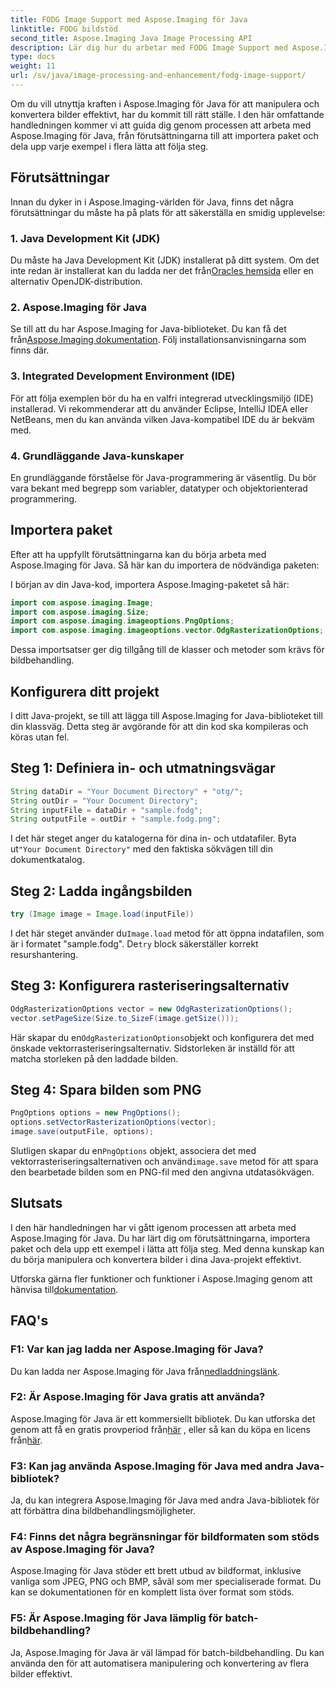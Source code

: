 ```yaml
---
title: FODG Image Support med Aspose.Imaging för Java
linktitle: FODG bildstöd
second_title: Aspose.Imaging Java Image Processing API
description: Lär dig hur du arbetar med FODG Image Support med Aspose.Imaging för Java. Ett kraftfullt bibliotek för bildmanipulering och konvertering.
type: docs
weight: 11
url: /sv/java/image-processing-and-enhancement/fodg-image-support/
---
```

Om du vill utnyttja kraften i Aspose.Imaging för Java för att manipulera och konvertera bilder effektivt, har du kommit till rätt ställe. I den här omfattande handledningen kommer vi att guida dig genom processen att arbeta med Aspose.Imaging för Java, från förutsättningarna till att importera paket och dela upp varje exempel i flera lätta att följa steg.

## Förutsättningar

Innan du dyker in i Aspose.Imaging-världen för Java, finns det några förutsättningar du måste ha på plats för att säkerställa en smidig upplevelse:

### 1. Java Development Kit (JDK)

 Du måste ha Java Development Kit (JDK) installerat på ditt system. Om det inte redan är installerat kan du ladda ner det från[Oracles hemsida](https://www.oracle.com/java/technologies/javase-downloads) eller en alternativ OpenJDK-distribution.

### 2. Aspose.Imaging för Java

 Se till att du har Aspose.Imaging for Java-biblioteket. Du kan få det från[Aspose.Imaging dokumentation](https://reference.aspose.com/imaging/java/). Följ installationsanvisningarna som finns där.

### 3. Integrated Development Environment (IDE)

För att följa exemplen bör du ha en valfri integrerad utvecklingsmiljö (IDE) installerad. Vi rekommenderar att du använder Eclipse, IntelliJ IDEA eller NetBeans, men du kan använda vilken Java-kompatibel IDE du är bekväm med.

### 4. Grundläggande Java-kunskaper

En grundläggande förståelse för Java-programmering är väsentlig. Du bör vara bekant med begrepp som variabler, datatyper och objektorienterad programmering.

## Importera paket

Efter att ha uppfyllt förutsättningarna kan du börja arbeta med Aspose.Imaging för Java. Så här kan du importera de nödvändiga paketen:

I början av din Java-kod, importera Aspose.Imaging-paketet så här:

```java
import com.aspose.imaging.Image;
import com.aspose.imaging.Size;
import com.aspose.imaging.imageoptions.PngOptions;
import com.aspose.imaging.imageoptions.vector.OdgRasterizationOptions;
```

Dessa importsatser ger dig tillgång till de klasser och metoder som krävs för bildbehandling.

## Konfigurera ditt projekt

I ditt Java-projekt, se till att lägga till Aspose.Imaging for Java-biblioteket till din klassväg. Detta steg är avgörande för att din kod ska kompileras och köras utan fel.

## Steg 1: Definiera in- och utmatningsvägar

```java
String dataDir = "Your Document Directory" + "otg/";
String outDir = "Your Document Directory";
String inputFile = dataDir + "sample.fodg";
String outputFile = outDir + "sample.fodg.png";
```

 I det här steget anger du katalogerna för dina in- och utdatafiler. Byta ut`"Your Document Directory"` med den faktiska sökvägen till din dokumentkatalog.

## Steg 2: Ladda ingångsbilden

```java
try (Image image = Image.load(inputFile))
```

 I det här steget använder du`Image.load` metod för att öppna indatafilen, som är i formatet "sample.fodg". De`try` block säkerställer korrekt resurshantering.

## Steg 3: Konfigurera rasteriseringsalternativ

```java
OdgRasterizationOptions vector = new OdgRasterizationOptions();
vector.setPageSize(Size.to_SizeF(image.getSize()));
```

 Här skapar du en`OdgRasterizationOptions`objekt och konfigurera det med önskade vektorrasteriseringsalternativ. Sidstorleken är inställd för att matcha storleken på den laddade bilden.

## Steg 4: Spara bilden som PNG

```java
PngOptions options = new PngOptions();
options.setVectorRasterizationOptions(vector);
image.save(outputFile, options);
```

 Slutligen skapar du en`PngOptions` objekt, associera det med vektorrasteriseringsalternativen och använd`image.save` metod för att spara den bearbetade bilden som en PNG-fil med den angivna utdatasökvägen.

## Slutsats

I den här handledningen har vi gått igenom processen att arbeta med Aspose.Imaging för Java. Du har lärt dig om förutsättningarna, importera paket och dela upp ett exempel i lätta att följa steg. Med denna kunskap kan du börja manipulera och konvertera bilder i dina Java-projekt effektivt.

 Utforska gärna fler funktioner och funktioner i Aspose.Imaging genom att hänvisa till[dokumentation](https://reference.aspose.com/imaging/java/).

## FAQ's

### F1: Var kan jag ladda ner Aspose.Imaging för Java?

 Du kan ladda ner Aspose.Imaging för Java från[nedladdningslänk](https://releases.aspose.com/imaging/java/).

### F2: Är Aspose.Imaging för Java gratis att använda?

 Aspose.Imaging för Java är ett kommersiellt bibliotek. Du kan utforska det genom att få en gratis provperiod från[här](https://releases.aspose.com/) , eller så kan du köpa en licens från[här](https://purchase.aspose.com/buy).

### F3: Kan jag använda Aspose.Imaging för Java med andra Java-bibliotek?

Ja, du kan integrera Aspose.Imaging för Java med andra Java-bibliotek för att förbättra dina bildbehandlingsmöjligheter.

### F4: Finns det några begränsningar för bildformaten som stöds av Aspose.Imaging för Java?

Aspose.Imaging för Java stöder ett brett utbud av bildformat, inklusive vanliga som JPEG, PNG och BMP, såväl som mer specialiserade format. Du kan se dokumentationen för en komplett lista över format som stöds.

### F5: Är Aspose.Imaging för Java lämplig för batch-bildbehandling?

Ja, Aspose.Imaging för Java är väl lämpad för batch-bildbehandling. Du kan använda den för att automatisera manipulering och konvertering av flera bilder effektivt.